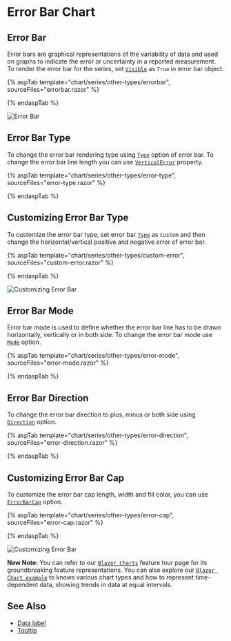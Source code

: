 # Error Bar Chart

## Error Bar

Error bars are graphical representations of the variability of data and used on graphs to indicate the error or uncertainty in a reported
measurement. To render the error bar for the series, set [`Visible`](https://help.syncfusion.com/cr/blazor/Syncfusion.Blazor~Syncfusion.Blazor.Charts.ErrorBarSettingsModel~Visible.html)
as `True` in error bar object.

{% aspTab template="chart/series/other-types/errorbar", sourceFiles="errorbar.razor" %}

{% endaspTab %}

![Error Bar](../images/othertypes/errorbar.png)

## Error Bar Type

To change the error bar rendering type using [`Type`](https://help.syncfusion.com/cr/blazor/Syncfusion.Blazor~Syncfusion.Blazor.Charts.ErrorBarSettingsModel~Type.html)
option of error bar. To change the error bar line length you can use [`VerticalError`](https://help.syncfusion.com/cr/blazor/Syncfusion.Blazor~Syncfusion.Blazor.Charts.ErrorBarSettingsModel~VerticalError.html)
property.

{% aspTab template="chart/series/other-types/error-type", sourceFiles="error-type.razor" %}

{% endaspTab %}

## Customizing Error Bar Type

To customize the error bar type, set error bar [`Type`](https://help.syncfusion.com/cr/blazor/Syncfusion.Blazor~Syncfusion.Blazor.Charts.ErrorBarSettingsModel~Type.htmll) as `Custom` and
then change the horizontal/vertical positive and negative error of error bar.

{% aspTab template="chart/series/other-types/custom-error", sourceFiles="custom-error.razor" %}

{% endaspTab %}

![Customizing Error Bar](../images/chart-types-images/custom-error-bar.png)

## Error Bar Mode

Error bar mode is used to define whether the error bar line has to be drawn horizontally, vertically or in both side.
To change the error bar mode use [`Mode`](https://help.syncfusion.com/cr/blazor/Syncfusion.Blazor~Syncfusion.Blazor.Charts.ErrorBarSettingsModel~Mode.html) option.

{% aspTab template="chart/series/other-types/error-mode", sourceFiles="error-mode.razor" %}

{% endaspTab %}

## Error Bar Direction

To change the error bar direction to plus, minus or both side using [`Direction`](https://help.syncfusion.com/cr/blazor/Syncfusion.Blazor~Syncfusion.Blazor.Charts.ErrorBarSettingsModel~Direction.html) option.

{% aspTab template="chart/series/other-types/error-direction", sourceFiles="error-direction.razor" %}

{% endaspTab %}

## Customizing Error Bar Cap

To customize the error bar cap length, width and fill color, you can use [`ErrorBarCap`](https://help.syncfusion.com/cr/blazor/Syncfusion.Blazor~Syncfusion.Blazor.Charts.ErrorBarSettingsModel~ErrorBarCap.html) option.

{% aspTab template="chart/series/other-types/error-cap", sourceFiles="error-cap.razor" %}

{% endaspTab %}

![Customizing Error Bar](../images/othertypes/errorbarcap-custom.png)

**New Note:** You can refer to our [`Blazor Charts`](https://www.syncfusion.com/blazor-components/blazor-charts) feature tour page for its groundbreaking feature representations. You can also explore our [`Blazor Chart example`](https://blazor.syncfusion.com/demos/chart/line?theme=bootstrap4) to knows various chart types and how to represent time-dependent data, showing trends in data at equal intervals.

## See Also

* [Data label](../data-labels)
* [Tooltip](../tool-tip)
